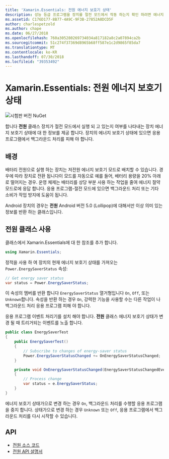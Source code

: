 ```yaml
---
title: 'Xamarin.Essentials: 전원 에너지 보호기 상태'
description: 성능 등급 프로그램을 장치를 절전 모드에서 작동 하는지 확인 하려면 에너지 보호기 상태를 가져올 수 있습니다.
ms.assetid: C176D177-8B77-4A9C-9F3B-27852A8DCD5F
author: charlespetzold
ms.author: chape
ms.date: 06/27/2018
ms.openlocfilehash: 760a305280269734034a817182a8c2a07894ca2b
ms.sourcegitcommit: 51c274f37369d8965b68ff587e1c2d9865f85da7
ms.translationtype: MT
ms.contentlocale: ko-KR
ms.lasthandoff: 07/30/2018
ms.locfileid: "39353492"
---
```

# <a name="xamarinessentials-power-energy-saver-status"></a>Xamarin.Essentials: 전원 에너지 보호기 상태

![시험판 버전 NuGet](~/media/shared/pre-release.png)

합니다 **전원** 클래스 장치가 절전 모드에서 실행 되 고 있는지 여부를 나타내는 장치 에너지 보호기 상태에 대 한 정보를 제공 합니다. 장치의 에너지 보호기 상태에 있으면 응용 프로그램에서 백그라운드 처리를 피해 야 합니다.

## <a name="background"></a>배경

배터리 전원으로 실행 하는 장치는 저전원 에너지 보호기 모드로 배치할 수 있습니다. 경우에 따라 장치로 전환 됩니다이 모드를 자동으로 예를 들어, 배터리 용량을 20% 아래로 떨어지는 경우. 운영 체제는 배터리를 상당 부분 사용 하는 작업을 줄여 에너지 절약 모드로에 응답 합니다. 응용 프로그램-절전 모드에 있으면 백그라운드 처리 또는 기타 소비가 작업 방지에 도움이 됩니다.

Android 장치의 경우는 **전원** Android 버전 5.0 (Lollipop)에 대해서만 이상 의미 있는 정보를 반환 하는 클래스입니다.

## <a name="using-the-power-class"></a>전원 클래스 사용

클래스에서 Xamarin.Essentials에 대 한 참조를 추가 합니다.

```csharp
using Xamarin.Essentials;
```

정적을 사용 하 여 장치의 현재 에너지 보호기 상태를 가져오는 `Power.EnergySaverStatus` 속성:

```csharp
// Get energy saver status
var status = Power.EnergySaverStatus;
```

이 속성의 멤버를 반환 합니다 `EnergySaverStatus` 열거형입니다 `On`, `Off`, 또는 `Unknown`합니다. 속성을 반환 하는 경우 `On`, 강력한 기능을 사용할 수는 다른 작업이 나 백그라운드 처리 응용 프로그램 피해 야 합니다.

응용 프로그램 이벤트 처리기를 설치 해야 합니다. **전원** 클래스 에너지 보호기 상태가 변경 될 때 트리거되는 이벤트를 노출 합니다.

```csharp
public class EnergySaverTest
{
    public EnergySaverTest()
    {
        // Subscribe to changes of energy-saver status
        Power.EnergySaverStatusChanged += OnEnergySaverStatusChanged;
    }

    private void OnEnergySaverStatusChanged(EnergySaverStatusChangedEventArgs e)
    {
        // Process change
        var status = e.EnergySaverStatus;
    }
}
```

에너지 보호기 상태가으로 변경 하는 경우 `On`, 백그라운드 처리를 수행할 응용 프로그램을 중지 합니다. 상태가으로 변경 하는 경우 `Unknown` 또는 `Off`, 응용 프로그램에서 백그라운드 처리를 다시 시작할 수 있습니다.

## <a name="api"></a>API

- [전원 소스 코드](https://github.com/xamarin/Essentials/tree/master/Xamarin.Essentials/Power)
- [전원 API 설명서](xref:Xamarin.Essentials.Power)
